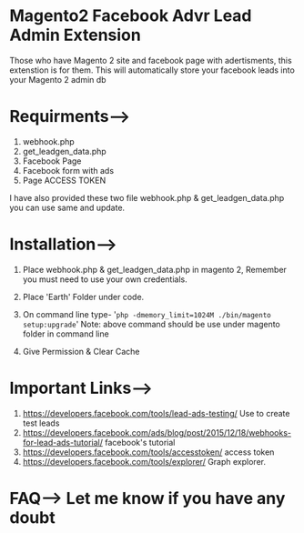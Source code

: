 # Magento2 Facebook Advr Lead Admin Extension

Those who have Magento 2 site and facebook page with adertisments, this extenstion is for them. This will automatically store your facebook leads into your Magento 2 admin db 

# Requirments-->
1. webhook.php 
2. get_leadgen_data.php
3. Facebook Page
4. Facebook form with ads
5. Page ACCESS TOKEN

 I have also provided these two file webhook.php & get_leadgen_data.php you can use same and update. 

# Installation--> 
1. Place webhook.php & get_leadgen_data.php in magento 2, Remember you must need to use your own credentials. 
2. Place 'Earth' Folder under code.
3. On command line type-  '```php -dmemory_limit=1024M ./bin/magento setup:upgrade```'
Note: above command should be use under magento folder in command line

4. Give Permission & Clear Cache

# Important Links-->
1. https://developers.facebook.com/tools/lead-ads-testing/  Use to create test leads
2. https://developers.facebook.com/ads/blog/post/2015/12/18/webhooks-for-lead-ads-tutorial/  facebook's tutorial
3. https://developers.facebook.com/tools/accesstoken/  access token
4. https://developers.facebook.com/tools/explorer/ Graph explorer.


# FAQ--> Let me know if you have any doubt
